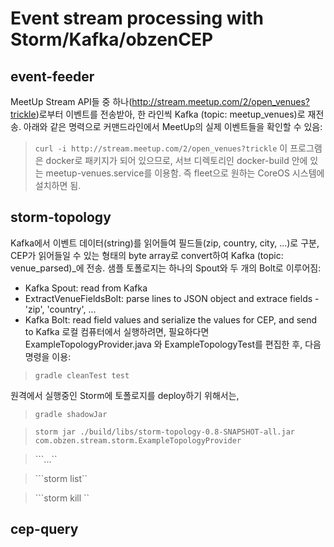 # Event stream processing with Storm/Kafka/obzenCEP

## event-feeder
MeetUp Stream API들 중 하나(http://stream.meetup.com/2/open_venues?trickle)로부터 이벤트를 전송받아, 한 라인씩 Kafka (topic: meetup_venues)로 재전송. 아래와 같은 명력으로 커맨드라인에서 MeetUp의 실제 이벤트들을 확인할 수 있음:
> ```curl -i http://stream.meetup.com/2/open_venues?trickle```
이 프로그램은 docker로 패키지가 되어 있으므로, 서브 디렉토리인 docker-build 안에 있는 meetup-venues.service를 이용함. 즉 fleet으로 원하는 CoreOS 시스템에 설치하면 됨.

## storm-topology
Kafka에서 이벤트 데이터(string)를 읽어들여 필드들(zip, country, city, ...)로 구분, 
CEP가 읽어들일 수 있는 형태의 byte array로 convert하여 Kafka (topic: venue_parsed)_에 전송.
샘플 토폴로지는 하나의 Spout와 두 개의 Bolt로 이루어짐:
- Kafka Spout: read from Kafka
- ExtractVenueFieldsBolt: parse lines to JSON object and extrace fields - 'zip', 'country', ...
- Kafka Bolt: read field values and serialize the values for CEP, and send to Kafka
로컬 컴퓨터에서 실행하려면, 필요하다면 ExampleTopologyProvider.java 와 ExampleTopologyTest를 편집한 후, 다음 명령을 이용: 

> ```gradle cleanTest test```

원격에서 실행중인 Storm에 토폴로지를 deploy하기 위해서는,

> ```gradle shadowJar```

> ```storm jar ./build/libs/storm-topology-0.8-SNAPSHOT-all.jar  com.obzen.stream.storm.ExampleTopologyProvider```

> ```...``

> ```storm list`` 

> ```storm kill <topology name>`` 

## cep-query

